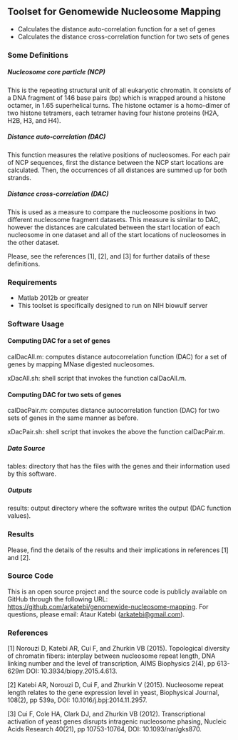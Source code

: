 ## Toolset for Genomewide Nucleosome Mapping
* Calculates the distance auto-correlation function for a set of genes
* Calculates the distance cross-correlation function for two sets of genes

### Some Definitions
##### Nucleosome core particle (NCP)
This is the repeating structural unit of all eukaryotic chromatin. It consists
of a DNA fragment of 146 base pairs (bp) which is wrapped around a histone 
octamer, in 1.65 superhelical turns. The histone octamer is a homo-dimer of 
two histone tetramers, each tetramer having four histone proteins (H2A, H2B, 
H3, and H4).
     
##### Distance auto-correlation (DAC)
This function measures the relative positions of nucleosomes. For each
pair of NCP sequences, first the distance between the NCP start locations are
calculated. Then, the occurrences of all distances are summed up for both
strands.

##### Distance cross-correlation (DAC)
This is used as a measure to compare the nucleosome positions in two different
nucleosome fragment datasets. This measure is similar to DAC, however the 
distances are calculated between the start location of each nucleosome in one 
dataset and all of the start locations of nucleosomes in the other dataset.

Please, see the references [1], [2], and [3] for further datails of these 
definitions.

### Requirements 
* Matlab 2012b or greater
* This toolset is specifically designed to run on NIH biowulf server

### Software Usage 

#### Computing DAC for a set of genes

calDacAll.m: computes distance autocorrelation function (DAC) for a set 
of genes by mapping MNase digested nucleosomes.

xDacAll.sh: shell script that invokes the function calDacAll.m.

#### Computing DAC for two sets of genes

calDacPair.m: computes distance autocorrelation function (DAC) for two
sets of genes in the same manner as before.

xDacPair.sh: shell script that invokes the above the function calDacPair.m.

##### Data Source
tables: directory that has the files with the genes and their information used
by this software.

##### Outputs 
results: output directory where the software writes the output
(DAC function values).

### Results 
Please, find the details of the results and their implications in
references [1] and [2].

### Source Code
This is an open source project and the source code is publicly available on
GitHub through the following URL: 
https://github.com/arkatebi/genomewide-nucleosome-mapping.
For questions, please email: Ataur Katebi (arkatebi@gmail.com).

### References
[1] Norouzi D, Katebi AR, Cui F, and Zhurkin VB (2015). Topological diversity of
chromatin fibers: interplay between nucleosome repeat length, DNA linking number
and the level of transcription, AIMS Biophysics 2(4), pp 613-629m DOI:
10.3934/biopy.2015.4.613.

[2] Katebi AR, Norouzi D, Cui F, and Zhurkin V (2015). Nucleosome repeat length
relates to the gene expression level in yeast, Biophysical Journal, 108(2),
pp 539a, DOI: 10.1016/j.bpj:2014.11.2957.

[3] Cui F, Cole HA, Clark DJ, and Zhurkin VB (2012). Transcriptional activation of 
yeast genes disrupts intragenic nucleosome phasing, Nucleic Acids Research 40(21), 
pp 10753-10764, DOI: 10.1093/nar/gks870.
